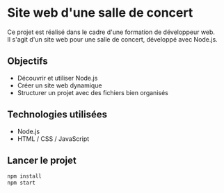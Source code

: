 # Site web d'une salle de concert

Ce projet est réalisé dans le cadre d'une formation de développeur web.  
Il s'agit d'un site web pour une salle de concert, développé avec Node.js.

## Objectifs

- Découvrir et utiliser Node.js
- Créer un site web dynamique
- Structurer un projet avec des fichiers bien organisés

## Technologies utilisées

- Node.js
- HTML / CSS / JavaScript

## Lancer le projet

```bash
npm install
npm start
